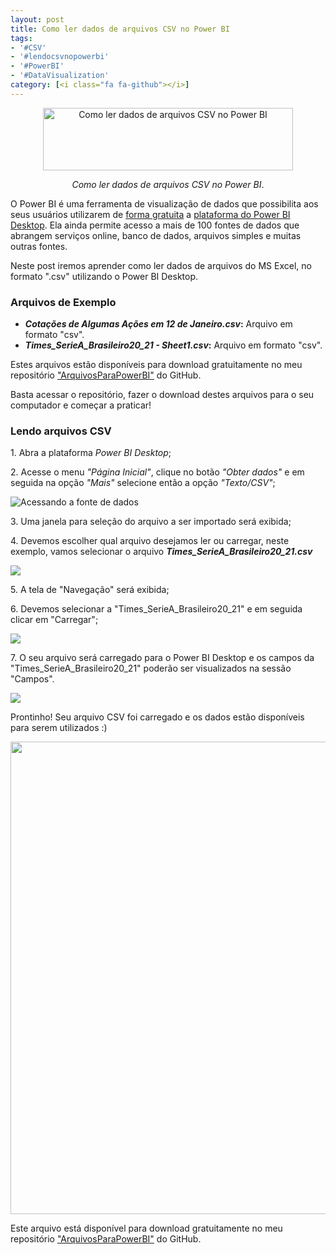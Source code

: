 ```yaml
---
layout: post
title: Como ler dados de arquivos CSV no Power BI
tags:
- '#CSV'
- '#lendocsvnopowerbi'
- '#PowerBI'
- '#DataVisualization'
category: [<i class="fa fa-github"></i>]
---
```


<div style="text-align:center">
<p><img src="https://raw.githubusercontent.com/mateusbtlopes/mateusbtlopes.github.io/master/_posts/img/LendoCSV1.png" alt="Como ler dados de arquivos CSV no Power BI" height="100" width="400"/></p>
</div>

<div style="text-align:center">
<p><i>Como ler dados de arquivos CSV no Power BI</i>.</p>
</div>

<p>O Power BI é uma ferramenta de visualização de dados que possibilita aos seus usuários utilizarem de <a href="https://mateusbtlopes.github.io/descubra-quanto-custa-o-power-bi-para-voc%C3%AA-ou-sua-empresa" target="_blank">forma gratuita</a> a <a href="https://mateusbtlopes.github.io/conheca-as-plataformas-do-power-bi" target="_blank">plataforma do Power BI Desktop</a>. Ela ainda permite acesso a mais de 100 fontes de dados que abrangem serviços online, banco de dados, arquivos simples e muitas outras fontes. </p>

<p>Neste post iremos aprender como ler dados de arquivos do MS Excel, no formato ".csv" utilizando o Power BI Desktop.</p>

<h3 id="heading3">Arquivos de Exemplo</h3>

<ul>
<li><strong><i>Cotações de Algumas Ações em 12 de Janeiro.csv</i>:</strong> Arquivo em formato "csv".</li>
<li><strong><i>Times_SerieA_Brasileiro20_21 - Sheet1.csv</i>:</strong> Arquivo em formato "csv".</li>
</ul>

<p>Estes arquivos estão disponíveis para download gratuitamente no meu repositório <a href="https://github.com/mateusbtlopes/ArquivosParaPowerBI" target="_blank">"ArquivosParaPowerBI"</a> do GitHub.</p>

<p>Basta acessar o repositório, fazer o download destes arquivos para o seu computador e começar a praticar!</p>

<h3 id="heading3">Lendo arquivos CSV</h3>

<p>1. Abra a plataforma <i>Power BI Desktop</i>;</p>

<p>2. Acesse o menu <i>"Página Inicial"</i>, clique no botão <i>"Obter dados"</i> e em seguida na opção <i>"Mais"</i> selecione então a opção <i>"Texto/CSV"</i>;</p>

<p><img src="https://raw.githubusercontent.com/mateusbtlopes/mateusbtlopes.github.io/master/_posts/img/LendoCSV2.png" alt="Acessando a fonte de dados" /></p>

<p>3. Uma janela para seleção do arquivo a ser importado será exibida;</p>

<p>4. Devemos escolher qual arquivo desejamos ler ou carregar, neste exemplo, vamos selecionar o arquivo <i><strong>Times_SerieA_Brasileiro20_21.csv</strong></i></p>

<p><img src="https://raw.githubusercontent.com/mateusbtlopes/mateusbtlopes.github.io/master/_posts/img/LendoCSV3.png"</p>

<p>5. A tela de "Navegação" será exibida;</p>

<p>6. Devemos selecionar a "Times_SerieA_Brasileiro20_21" e em seguida clicar em "Carregar";</p>

<p><img src="https://raw.githubusercontent.com/mateusbtlopes/mateusbtlopes.github.io/master/_posts/img/LendoCSV4.png"</p>

<p>7. O seu arquivo será carregado para o Power BI Desktop e os campos da "Times_SerieA_Brasileiro20_21" poderão ser visualizados na sessão "Campos".</p>

<p><img src="https://raw.githubusercontent.com/mateusbtlopes/mateusbtlopes.github.io/master/_posts/img/LendoCSV5.png"</p>

<p>Prontinho! Seu arquivo CSV foi carregado e os dados estão disponíveis para serem utilizados :)</p>

<p><img src="https://raw.githubusercontent.com/mateusbtlopes/mateusbtlopes.github.io/master/_posts/img/LendoCSV6.png" height="756" width="828"/></p>

<p>Este arquivo está disponível para download gratuitamente no meu repositório <a href="https://github.com/mateusbtlopes/ArquivosParaPowerBI/CSV" target="_blank">"ArquivosParaPowerBI"</a> do GitHub.</p>